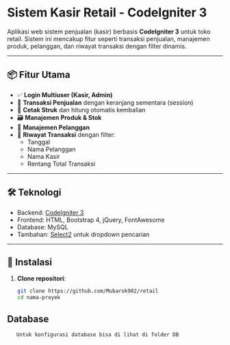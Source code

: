 # Sistem Kasir Retail - CodeIgniter 3

Aplikasi web sistem penjualan (kasir) berbasis **CodeIgniter 3** untuk toko retail. Sistem ini mencakup fitur seperti transaksi penjualan, manajemen produk, pelanggan, dan riwayat transaksi dengan filter dinamis.

---

## 📦 Fitur Utama

- ✅ **Login Multiuser (Kasir, Admin)**  
- 🛒 **Transaksi Penjualan** dengan keranjang sementara (session)
- 🧾 **Cetak Struk** dan hitung otomatis kembalian
- 🗃️ **Manajemen Produk & Stok**
- 👤 **Manajemen Pelanggan**
- 📜 **Riwayat Transaksi** dengan filter:
  - Tanggal
  - Nama Pelanggan
  - Nama Kasir
  - Rentang Total Transaksi

---

## 🛠️ Teknologi

- Backend: [CodeIgniter 3](https://codeigniter.com/)
- Frontend: HTML, Bootstrap 4, jQuery, FontAwesome
- Database: MySQL
- Tambahan: [Select2](https://select2.org/) untuk dropdown pencarian

---

## 🚀 Instalasi

1. **Clone repositori**:
   ```bash
   git clone https://github.com/Mubarok982/retail
   cd nama-proyek

## **Database**
```bash
   Untuk konfigurasi database bisa di lihat di folder DB